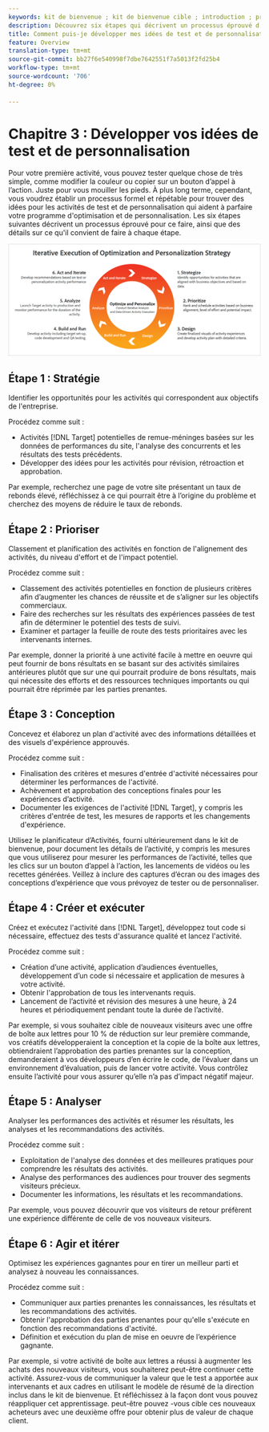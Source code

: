 ```yaml
---
keywords: kit de bienvenue ; kit de bienvenue cible ; introduction ; prise en main
description: Découvrez six étapes qui décrivent un processus éprouvé d'amélioration de vos idées de test et de personnalisation avant de créer des activités à Adobe Target.
title: Comment puis-je développer mes idées de test et de personnalisation ?
feature: Overview
translation-type: tm+mt
source-git-commit: bb27f6e540998f7dbe7642551f7a5013f2fd25b4
workflow-type: tm+mt
source-wordcount: '706'
ht-degree: 0%

---
```



# Chapitre 3 : Développer vos idées de test et de personnalisation

Pour votre première activité, vous pouvez tester quelque chose de très simple, comme modifier la couleur ou copier sur un bouton d’appel à l’action. Juste pour vous mouiller les pieds. À plus long terme, cependant, vous voudrez établir un processus formel et répétable pour trouver des idées pour les activités de test et de personnalisation qui aident à parfaire votre programme d&#39;optimisation et de personnalisation. Les six étapes suivantes décrivent un processus éprouvé pour ce faire, ainsi que des détails sur ce qu&#39;il convient de faire à chaque étape.

![Diagramme de stratégie d’optimisation et de personnalisation pour l’exécution itérative](/help/c-intro/assets/six-steps.png)

## Étape 1 : Stratégie

Identifier les opportunités pour les activités qui correspondent aux objectifs de l&#39;entreprise.

Procédez comme suit :

* Activités [!DNL Target] potentielles de remue-méninges basées sur les données de performances du site, l&#39;analyse des concurrents et les résultats des tests précédents.
* Développer des idées pour les activités pour révision, rétroaction et approbation.

Par exemple, recherchez une page de votre site présentant un taux de rebonds élevé, réfléchissez à ce qui pourrait être à l’origine du problème et cherchez des moyens de réduire le taux de rebonds.

## Étape 2 : Prioriser

Classement et planification des activités en fonction de l&#39;alignement des activités, du niveau d&#39;effort et de l&#39;impact potentiel.

Procédez comme suit :

* Classement des activités potentielles en fonction de plusieurs critères afin d’augmenter les chances de réussite et de s’aligner sur les objectifs commerciaux.
* Faire des recherches sur les résultats des expériences passées de test afin de déterminer le potentiel des tests de suivi.
* Examiner et partager la feuille de route des tests prioritaires avec les intervenants internes.

Par exemple, donner la priorité à une activité facile à mettre en oeuvre qui peut fournir de bons résultats en se basant sur des activités similaires antérieures plutôt que sur une  qui pourrait produire de bons résultats, mais qui nécessite des efforts et des ressources techniques importants ou qui pourrait être réprimée par les parties prenantes.

## Étape 3 : Conception

Concevez et élaborez un plan d&#39;activité avec des informations détaillées et des visuels d&#39;expérience approuvés.

Procédez comme suit :

* Finalisation des critères et mesures d&#39;entrée d&#39;activité nécessaires pour déterminer les performances de l&#39;activité.
* Achèvement et approbation des conceptions finales pour les expériences d’activité.
* Documenter les exigences de l&#39;activité [!DNL Target], y compris les critères d&#39;entrée de test, les mesures de rapports et les changements d&#39;expérience.

Utilisez le planificateur d’Activités, fourni ultérieurement dans le kit de bienvenue, pour document les détails de l’activité, y compris les mesures que vous utiliserez pour mesurer les performances de l’activité, telles que les clics sur un bouton d’appel à l’action, les lancements de vidéos ou les recettes générées. Veillez à inclure des captures d’écran ou des images des conceptions d’expérience que vous prévoyez de tester ou de personnaliser.

## Étape 4 : Créer et exécuter

Créez et exécutez l&#39;activité dans [!DNL Target], développez tout code si nécessaire, effectuez des tests d&#39;assurance qualité et lancez l&#39;activité.

Procédez comme suit :

* Création d’une activité, application d’audiences éventuelles, développement d’un code si nécessaire et application de mesures à votre activité.
* Obtenir l&#39;approbation de tous les intervenants requis.
* Lancement de l’activité et révision des mesures à une heure, à 24 heures et périodiquement pendant toute la durée de l’activité.

Par exemple, si vous souhaitez cible de nouveaux visiteurs avec une offre de boîte aux lettres pour 10 % de réduction sur leur première commande, vos créatifs développeraient la conception et la copie de la boîte aux lettres, obtiendraient l’approbation des parties prenantes sur la conception, demanderaient à vos développeurs d’en écrire le code, de l’évaluer dans un environnement d’évaluation, puis de lancer votre activité. Vous contrôlez ensuite l’activité pour vous assurer qu’elle n’a pas d’impact négatif majeur.

## Étape 5 : Analyser

Analyser les performances des activités et résumer les résultats, les analyses et les recommandations des activités.

Procédez comme suit :

* Exploitation de l&#39;analyse des données et des meilleures pratiques pour comprendre les résultats des activités.
* Analyse des performances des audiences pour trouver des segments visiteurs précieux.
* Documenter les informations, les résultats et les recommandations.

Par exemple, vous pouvez découvrir que vos visiteurs de retour préfèrent une expérience différente de celle de vos nouveaux visiteurs.

## Étape 6 : Agir et itérer

Optimisez les expériences gagnantes pour en tirer un meilleur parti et analysez à nouveau les connaissances.

Procédez comme suit :

* Communiquer aux parties prenantes les connaissances, les résultats et les recommandations des activités.
* Obtenir l&#39;approbation des parties prenantes pour qu&#39;elle s&#39;exécute en fonction des recommandations d&#39;activité.
* Définition et exécution du plan de mise en oeuvre de l’expérience gagnante.

Par exemple, si votre activité de boîte aux lettres a réussi à augmenter les achats des nouveaux visiteurs, vous souhaiterez peut-être continuer cette activité. Assurez-vous de communiquer la valeur que le test a apportée aux intervenants et aux cadres en utilisant le modèle de résumé de la direction inclus dans le kit de bienvenue. Et réfléchissez à la façon dont vous pouvez réappliquer cet apprentissage. peut-être pouvez -vous cible ces nouveaux acheteurs avec une deuxième offre pour obtenir plus de valeur de chaque client.